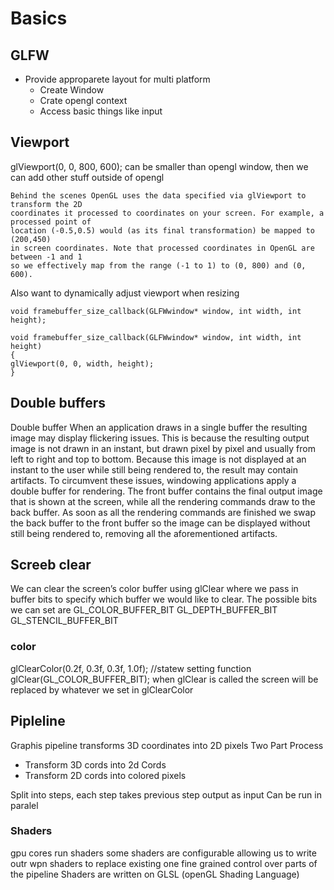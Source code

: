 # Basics
## GLFW
- Provide approparete layout for multi platform
    - Create Window
    - Crate opengl context
    - Access basic things like input 

## Viewport
glViewport(0, 0, 800, 600);
    can be smaller than opengl window, then we can add other stuff outside of opengl

    Behind the scenes OpenGL uses the data specified via glViewport to transform the 2D
    coordinates it processed to coordinates on your screen. For example, a processed point of
    location (-0.5,0.5) would (as its final transformation) be mapped to (200,450)
    in screen coordinates. Note that processed coordinates in OpenGL are between -1 and 1
    so we effectively map from the range (-1 to 1) to (0, 800) and (0, 600).

Also want to dynamically adjust viewport when resizing

    void framebuffer_size_callback(GLFWwindow* window, int width, int height);

    void framebuffer_size_callback(GLFWwindow* window, int width, int height)
    {
    glViewport(0, 0, width, height);
    }

## Double buffers
Double buffer When an application draws in a single buffer the resulting image may
display flickering issues. This is because the resulting output image is not drawn in an
instant, but drawn pixel by pixel and usually from left to right and top to bottom. Because
this image is not displayed at an instant to the user while still being rendered to, the result
may contain artifacts. To circumvent these issues, windowing applications apply a double
buffer for rendering. The front buffer contains the final output image that is shown at
the screen, while all the rendering commands draw to the back buffer. As soon as all
the rendering commands are finished we swap the back buffer to the front buffer so the
image can be displayed without still being rendered to, removing all the aforementioned
artifacts.

## Screeb clear
We can clear the screen’s
color buffer using glClear where we pass in buffer bits to specify which buffer we would like
to clear. The possible bits we can set are 
    GL_COLOR_BUFFER_BIT
    GL_DEPTH_BUFFER_BIT
    GL_STENCIL_BUFFER_BIT

### color
glClearColor(0.2f, 0.3f, 0.3f, 1.0f); //statew setting function
glClear(GL_COLOR_BUFFER_BIT);
 when glClear is called the screen will be replaced by whatever we set in glClearColor

## Pipleline
Graphis pipeline transforms 3D coordinates into 2D pixels
Two Part Process
- Transform 3D cords into 2d Cords
- Transform 2D cords into colored pixels

Split into steps, each step takes previous step output as input
Can be run in paralel 

### Shaders
gpu cores run shaders
some shaders are configurable allowing us to write outr wpn shaders to replace existing one
fine grained control over parts of the pipeline
 Shaders are written on GLSL (openGL Shading Language)